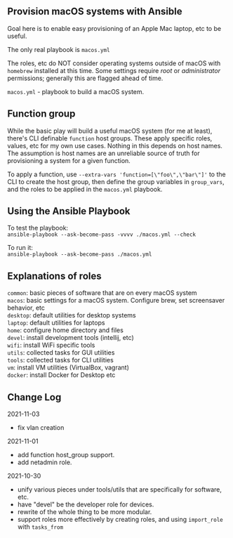 Provision macOS systems with Ansible
----

Goal here is to enable easy provisioning of an Apple Mac laptop, etc to be useful.

The only real playbook is `macos.yml`

The roles, etc do NOT consider operating systems outside of macOS with `homebrew` installed at this time. Some settings 
require _root_ or _administrator_ permissions; generally this are flagged ahead of time.

`macos.yml` - playbook to build a macOS system. 

Function group
----
While the basic play will build a useful macOS system (for me at least), there's 
CLI definable `function` host groups. These apply specific roles, values, etc for
my own use cases. Nothing in this depends on host names. The assumption is host names
are an unreliable source of truth for provisioning a system for a given function.

To apply a function, use `--extra-vars 'function=[\"foo\",\"bar\"]'` to the CLI to 
create the host group, then define the group variables in `group_vars`, and the roles
to be applied in the `macos.yml` playbook.

Using the Ansible Playbook
----
To test the playbook:  
    `ansible-playbook --ask-become-pass -vvvv ./macos.yml --check`

To run it:  
    `ansible-playbook --ask-become-pass ./macos.yml`

Explanations of roles
----
`common`: basic pieces of software that are on every macOS system  
`macos`: basic settings for a macOS system. Configure brew, set screensaver behavior, etc  
`desktop`: default utilities for desktop systems  
`laptop`: default utilities for laptops  
`home`: configure home directory and files  
`devel`: install development tools (intellij, etc)  
`wifi`:  install WiFi specific tools  
`utils`: collected tasks for GUI utilities  
`tools`: collected tasks for CLI utilities  
`vm`: install VM utilities (VirtualBox, vagrant)  
`docker`: install Docker for Desktop etc  

Change Log
----
2021-11-03
- fix vlan creation

2021-11-01
- add function host_group support.
- add netadmin role.

2021-10-30
- unify various pieces under tools/utils that are specifically for software, etc.
- have "devel" be the developer role for devices.
- rewrite of the whole thing to be more modular.
- support roles more effectively by creating roles, and using `import_role` with `tasks_from`
